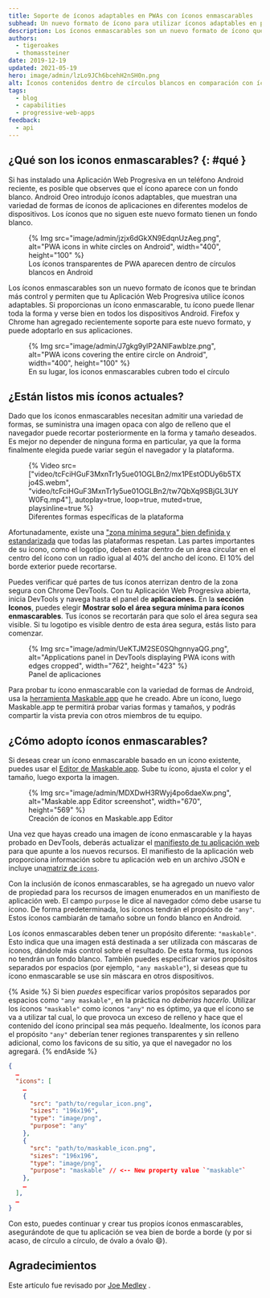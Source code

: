 ```yaml
---
title: Soporte de íconos adaptables en PWAs con íconos enmascarables
subhead: Un nuevo formato de ícono para utilizar íconos adaptables en plataformas de soporte.
description: Los íconos enmascarables son un nuevo formato de ícono que te dan más control y permiten que tu Aplicación Web Progresiva (PWA por sus siglas en inglés ) utilice íconos adaptables. Al suministrar un ícono enmascarable, tu ícono puede verse fantástico en todos los dispositivos Android.
authors:
  - tigeroakes
  - thomassteiner
date: 2019-12-19
updated: 2021-05-19
hero: image/admin/lzLo9JCh6bcehH2nSH0n.png
alt: Íconos contenidos dentro de círculos blancos en comparación con íconos que cubren todo su círculo
tags:
  - blog
  - capabilities
  - progressive-web-apps
feedback:
  - api
---
```


## ¿Qué son los iconos enmascarables? {: #qué }

Si has instalado una Aplicación Web Progresiva en un teléfono Android reciente, es posible que observes que el ícono aparece con un fondo blanco. Android Oreo introdujo íconos adaptables, que muestran una variedad de formas de íconos de aplicaciones en diferentes modelos de dispositivos. Los íconos que no siguen este nuevo formato tienen un fondo blanco.

<figure>{% Img src="image/admin/jzjx6dGkXN9EdqnUzAeg.png", alt="PWA icons in white circles on Android", width="400", height="100" %} <figcaption> Los íconos transparentes de PWA aparecen dentro de círculos blancos en Android</figcaption></figure>

Los íconos enmascarables son un nuevo formato de íconos que te brindan más control y permiten que tu Aplicación Web Progresiva utilice íconos adaptables. Si proporcionas un ícono enmascarable, tu ícono puede llenar toda la forma y verse bien en todos los dispositivos Android. Firefox y Chrome han agregado recientemente soporte para este nuevo formato, y puede adoptarlo en sus aplicaciones.

<figure>{% Img src="image/admin/J7gkg9ylP2ANlFawblze.png", alt="PWA icons covering the entire circle on Android", width="400", height="100" %} <figcaption> En su lugar, los iconos enmascarables cubren todo el círculo</figcaption></figure>

## ¿Están listos mis íconos actuales?

Dado que los íconos enmascarables necesitan admitir una variedad de formas, se suministra una imagen opaca con algo de relleno que el navegador puede recortar posteriormente en la forma y tamaño deseados. Es mejor no depender de ninguna forma en particular, ya que la forma finalmente elegida puede variar según el navegador y la plataforma.

<figure data-float="right">{% Video src=["video/tcFciHGuF3MxnTr1y5ue01OGLBn2/mx1PEstODUy6b5TXjo4S.webm", "video/tcFciHGuF3MxnTr1y5ue01OGLBn2/tw7QbXq9SBjGL3UYW0Fq.mp4"], autoplay=true, loop=true, muted=true, playsinline=true %} <figcaption> Diferentes formas específicas de la plataforma </figcaption></figure>

Afortunadamente, existe una ["zona mínima segura" bien definida y estandarizada](https://w3c.github.io/manifest/#icon-masks) que todas las plataformas respetan. Las partes importantes de su ícono, como el logotipo, deben estar dentro de un área circular en el centro del ícono con un radio igual al 40% del ancho del ícono. El 10% del borde exterior puede recortarse.

Puedes verificar qué partes de tus íconos aterrizan dentro de la zona segura con Chrome DevTools. Con tu Aplicación Web Progresiva abierta, inicia DevTools y navega hasta el panel de **aplicaciones.** En la **sección Iconos**, puedes elegir **Mostrar solo el área segura mínima para íconos enmascarables**. Tus íconos se recortarán para que solo el área segura sea visible. Si tu logotipo es visible dentro de esta área segura, estás listo para comenzar.

<figure>{% Img src="image/admin/UeKTJM2SE0SQhgnnyaQG.png", alt="Applications panel in DevTools displaying PWA icons with edges cropped", width="762", height="423" %} <figcaption>Panel de aplicaciones</figcaption></figure>

Para probar tu ícono enmascarable con la variedad de formas de Android, usa la [herramienta Maskable.app](https://maskable.app/) que he creado. Abre un ícono, luego Maskable.app te permitirá probar varias formas y tamaños, y podrás compartir la vista previa con otros miembros de tu equipo.

## ¿Cómo adopto íconos enmascarables?

Si deseas crear un ícono enmascarable basado en un ícono existente, puedes usar el [Editor de Maskable.app](https://maskable.app/editor). Sube tu ícono, ajusta el color y el tamaño, luego exporta la imagen.

<figure>{% Img src="image/admin/MDXDwH3RWyj4po6daeXw.png", alt="Maskable.app Editor screenshot", width="670", height="569" %}<br>Creación de íconos en Maskable.app Editor</figure>

Una vez que hayas creado una imagen de ícono enmascarable y la hayas probado en DevTools, deberás actualizar el [manifiesto de tu aplicación web](/add-manifest/) para que apunte a los nuevos recursos. El manifiesto de la aplicación web proporciona información sobre tu aplicación web en un archivo JSON e incluye una[matriz de `icons`](/add-manifest/#icons).

Con la inclusión de íconos enmascarables, se ha agregado un nuevo valor de propiedad para los recursos de imagen enumerados en un manifiesto de aplicación web. El campo `purpose` le dice al navegador cómo debe usarse tu ícono. De forma predeterminada, los íconos tendrán el propósito de `"any"`. Estos íconos cambiarán de tamaño sobre un fondo blanco en Android.

Los íconos enmascarables deben tener un propósito diferente: `"maskable"`. Esto indica que una imagen está destinada a ser utilizada con máscaras de íconos, dándole más control sobre el resultado. De esta forma, tus íconos no tendrán un fondo blanco. También puedes especificar varios propósitos separados por espacios (por ejemplo, `"any maskable"`), si deseas que tu ícono enmascarable se use sin máscara en otros dispositivos.

{% Aside %} Si bien *puedes* especificar varios propósitos separados por espacios como `"any maskable"`, en la práctica no *deberías hacerlo*. Utilizar los íconos `"maskable"` como íconos `"any"` no es óptimo, ya que el ícono se va a utilizar tal cual, lo que provoca un exceso de relleno y hace que el contenido del ícono principal sea más pequeño. Idealmente, los íconos para el propósito `"any"` deberían tener regiones transparentes y sin relleno adicional, como los favicons de su sitio, ya que el navegador no los agregará. {% endAside %}

```json
{
  …
  "icons": [
    …
    {
      "src": "path/to/regular_icon.png",
      "sizes": "196x196",
      "type": "image/png",
      "purpose": "any"
    },
    {
      "src": "path/to/maskable_icon.png",
      "sizes": "196x196",
      "type": "image/png",
      "purpose": "maskable" // <-- New property value `"maskable"`
    },
    …
  ],
  …
}
```

Con esto, puedes continuar y crear tus propios íconos enmascarables, asegurándote de que tu aplicación se vea bien de borde a borde (y por si acaso, de círculo a círculo, de óvalo a óvalo 😄).

## Agradecimientos

Este artículo fue revisado por [Joe Medley](https://github.com/jpmedley) .
